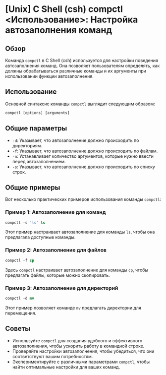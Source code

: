 # [Unix] C Shell (csh) compctl <Использование>: Настройка автозаполнения команд

## Обзор
Команда `compctl` в C Shell (csh) используется для настройки поведения автозаполнения команд. Она позволяет пользователям определять, как должны обрабатываться различные команды и их аргументы при использовании функции автозаполнения.

## Использование
Основной синтаксис команды `compctl` выглядит следующим образом:

```csh
compctl [options] [arguments]
```

## Общие параметры
- `-d`: Указывает, что автозаполнение должно происходить по директориям.
- `-f`: Указывает, что автозаполнение должно происходить по файлам.
- `-n`: Устанавливает количество аргументов, которые нужно ввести перед автозаполнением.
- `-s`: Указывает, что автозаполнение должно происходить по списку строк.

## Общие примеры
Вот несколько практических примеров использования команды `compctl`:

### Пример 1: Автозаполнение для команд
```csh
compctl -s 'ls' ls
```
Этот пример настраивает автозаполнение для команды `ls`, чтобы она предлагала доступные команды.

### Пример 2: Автозаполнение для файлов
```csh
compctl -f cp
```
Здесь `compctl` настраивает автозаполнение для команды `cp`, чтобы предлагать файлы, которые можно скопировать.

### Пример 3: Автозаполнение для директорий
```csh
compctl -d mv
```
Этот пример позволяет команде `mv` предлагать директории для перемещения.

## Советы
- Используйте `compctl` для создания удобного и эффективного автозаполнения, чтобы ускорить работу в командной строке.
- Проверяйте настройки автозаполнения, чтобы убедиться, что они соответствуют вашим потребностям.
- Экспериментируйте с различными параметрами `compctl`, чтобы найти оптимальные настройки для ваших команд.